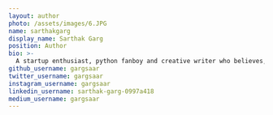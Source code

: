```yaml
---
layout: author
photo: /assets/images/6.JPG
name: sarthakgarg
display_name: Sarthak Garg
position: Author
bio: >-
  A startup enthusiast, python fanboy and creative writer who believes, "we live once, we die once, and the only thing real is love."
github_username: gargsaar
twitter_username: gargsaar
instagram_username: gargsaar
linkedin_username: sarthak-garg-0997a418
medium_username: gargsaar
---
```


